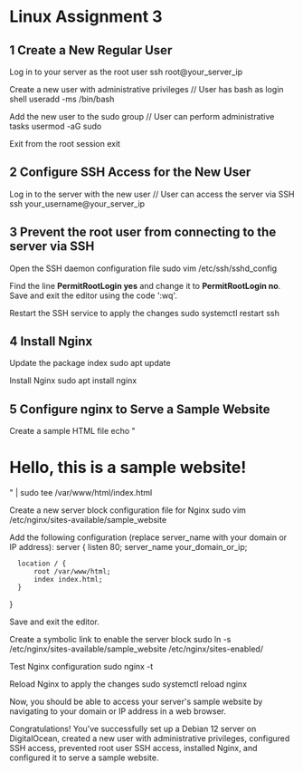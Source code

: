 ﻿# Linux Assignment 3

## 1 Create a New Regular User
Log in to your server as the root user
  ssh root@your_server_ip

Create a new user with administrative privileges // User has bash as login shell
  useradd -ms /bin/bash <user-name>

Add the new user to the sudo group // User can perform administrative tasks
  usermod -aG sudo <user-name>

Exit from the root session
  exit


## 2 Configure SSH Access for the New User
Log in to the server with the new user // User can access the server via SSH
  ssh your_username@your_server_ip


## 3 Prevent the root user from connecting to the server via SSH
Open the SSH daemon configuration file
  sudo vim /etc/ssh/sshd_config
  
Find the line **PermitRootLogin yes** and change it to **PermitRootLogin no**. Save and exit the editor using the code ':wq'.

Restart the SSH service to apply the changes
  sudo systemctl restart ssh


## 4 Install Nginx 
Update the package index
  sudo apt update

Install Nginx
  sudo apt install nginx


## 5 Configure nginx to Serve a Sample Website
Create a sample HTML file
  echo "<html><head><title>Sample Website</title></head><body><h1>Hello, this is a sample website!</h1></body></html>" | sudo tee /var/www/html/index.html

Create a new server block configuration file for Nginx
  sudo vim /etc/nginx/sites-available/sample_website

Add the following configuration (replace server_name with your domain or IP address):
  server {
      listen 80;
      server_name your_domain_or_ip;
  
      location / {
          root /var/www/html;
          index index.html;
      }
  }

Save and exit the editor.

Create a symbolic link to enable the server block
  sudo ln -s /etc/nginx/sites-available/sample_website /etc/nginx/sites-enabled/

Test Nginx configuration
  sudo nginx -t

Reload Nginx to apply the changes
  sudo systemctl reload nginx


Now, you should be able to access your server's sample website by navigating to your domain or IP address in a web browser.

Congratulations! You've successfully set up a Debian 12 server on DigitalOcean, created a new user with administrative privileges, configured SSH access, prevented root user SSH access, installed Nginx, and configured it to serve a sample website.
